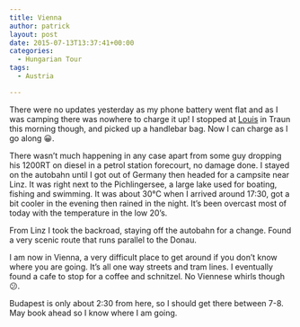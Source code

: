```yaml
---
title: Vienna
author: patrick
layout: post
date: 2015-07-13T13:37:41+00:00
categories:
  - Hungarian Tour
tags:
  - Austria

---
```

There were no updates yesterday as my phone battery went flat and as I was camping there was nowhere to charge it up! I stopped at [Louis](http://louis.de) in Traun this morning though, and picked up a handlebar bag. Now I can charge as I go along 😀.

There wasn’t much happening in any case apart from some guy dropping his 1200RT on diesel in a petrol station forecourt, no damage done. I stayed on the autobahn until I got out of Germany then headed for a campsite near Linz. It was right next to the Pichlingersee, a large lake used for boating, fishing and swimming. It was about 30°C when I arrived around 17:30, got a bit cooler in the evening then rained in the night. It’s been overcast most of today with the temperature in the low 20’s.

From Linz I took the backroad, staying off the autobahn for a change. Found a very scenic route that runs parallel to the Donau.

I am now in Vienna, a very difficult place to get around if you don’t know where you are going. It’s all one way streets and tram lines. I eventually found a cafe to stop for a coffee and schnitzel. No Viennese whirls though 😕.

Budapest is only about 2:30 from here, so I should get there between 7-8. May book ahead so I know where I am going.
